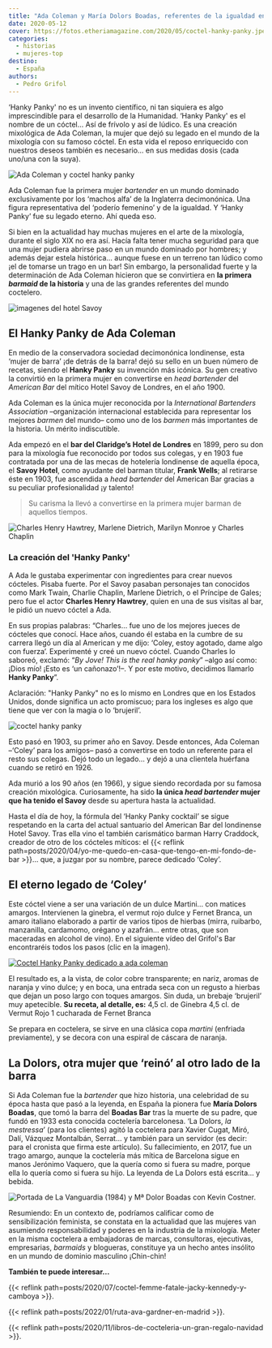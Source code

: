 ```yaml
---
title: "Ada Coleman y María Dolors Boadas, referentes de la igualdad en la mixología"
date: 2020-05-12
cover: https://fotos.etheriamagazine.com/2020/05/coctel-hanky-panky.jpeg
categories: 
  - historias
  - mujeres-top
destino: 
  - España
authors: 
  - Pedro Grifol
---
```


‘Hanky Panky' no es un invento científico, ni tan siquiera es algo imprescindible para 
el desarrollo de la Humanidad. ‘Hanky Panky' es el nombre de un cóctel… Así de frívolo y 
así de lúdico. Es una creación mixológica de Ada Coleman, la mujer que dejó su legado en 
el mundo de la mixología con su famoso cóctel. En esta vida el reposo enriquecido con 
nuestros deseos también es necesario… en sus medidas dosis (cada uno/una con la suya). 

![Ada Coleman y coctel hanky panky](https://fotos.etheriamagazine.com/2020/05/coctel-hanky-panky.jpeg "Ada Coleman y su cóctel Hanky Panky. © Pedro Grifol")

Ada Coleman fue la primera mujer _bartender_ en un mundo dominado exclusivamente por los 
‘machos alfa’ de la Inglaterra decimonónica. Una figura representativa del ‘poderío 
femenino’ y de la igualdad. Y ‘Hanky Panky’ fue su legado eterno. Ahí queda eso. 

Si bien en la actualidad hay muchas mujeres en el arte de la mixología, durante el siglo 
XIX no era así. Hacía falta tener mucha seguridad para que una mujer pudiera abrirse 
paso en un mundo dominado por hombres; y además dejar estela histórica… aunque fuese en 
un terreno tan lúdico como ¡el de tomarse un trago en un bar! Sin embargo, la 
personalidad fuerte y la determinación de Ada Coleman hicieron que se convirtiera en 
**la primera _barmaid_ de la historia** y una de las grandes referentes del mundo 
coctelero. 

![imagenes del hotel Savoy](https://fotos.etheriamagazine.com/2020/04/Hotel-Savoy-Londres.jpg "© Imágenes del archivo del hotel Savoy.")

## El Hanky Panky de Ada Coleman

En medio de la conservadora sociedad decimonónica londinense, esta ‘mujer de barra’ ¡de 
detrás de la barra! dejó su sello en un buen número de recetas, siendo el **Hanky 
Panky** su invención más icónica. Su gen creativo la convirtió en la primera mujer en 
convertirse en _head bartender_ del _American Bar_ del mítico Hotel Savoy de Londres, en 
el año 1900. 

Ada Coleman es la única mujer reconocida por la _International Bartenders Association_ 
–organización internacional establecida para representar los mejores _barmen_ del mundo– 
como uno de los _barmen_ más importantes de la historia. Un mérito indiscutible. 

Ada empezó en el **bar del Claridge’s Hotel de Londres** en 1899, pero su don para la 
mixología fue reconocido por todos sus colegas, y en 1903 fue contratada por una de las 
mecas de hotelería londinense de aquella época, el **Savoy Hotel**, como ayudante del 
barman titular, **Frank Wells**; al retirarse éste en 1903, fue ascendida a _head 
bartender_ del American Bar gracias a su peculiar profesionalidad ¡y talento! 

> Su carisma la llevó a convertirse en la primera mujer barman de aquellos tiempos. 

![Charles Henry Hawtrey, Marlene Dietrich, Marilyn Monroe y Charles Chaplin](https://fotos.etheriamagazine.com/2020/04/clientes-hotel-savoy-ada-coleman.jpg "Charles Henry Hawtrey, Marlene Dietrich, Marilyn Monroe y Charles Chaplin. © CC")

### La creación del 'Hanky Panky'

A Ada le gustaba experimentar con ingredientes para crear nuevos cócteles. Pisaba 
fuerte. Por el Savoy pasaban personajes tan conocidos como Mark Twain, Charlie Chaplin, 
Marlene Dietrich, o el Príncipe de Gales; pero fue el actor **Charles Henry Hawtrey**, 
quien en una de sus visitas al bar, le pidió un nuevo cóctel a Ada. 

En sus propias palabras: “Charles… fue uno de los mejores jueces de cócteles que conocí. 
Hace años, cuando él estaba en la cumbre de su carrera llegó un día al American y me 
dijo: ‘Coley, estoy agotado, dame algo con fuerza’. Experimenté y creé un nuevo cóctel. 
Cuando Charles lo saboreó, exclamó: “_By Jove! This is the real hanky panky_” –algo así 
como: ¡Dios mío! ¡Esto es ‘un cañonazo’!–. Y por este motivo, decidimos llamarlo **Hanky 
Panky**”. 

Aclaración: "Hanky ​​Panky" no es lo mismo en Londres que en los Estados Unidos, donde 
significa un acto promiscuo; para los ingleses es algo que tiene que ver con la magia o 
lo ‘brujeril’. 

![coctel hanky panky](https://fotos.etheriamagazine.com/2020/05/coctel-ada-coleman.jpeg "Cóctel Hanky Panky. © Pedro Grifol")

Esto pasó en 1903, su primer año en Savoy. Desde entonces, Ada Coleman –‘Coley’ para los 
amigos– pasó a convertirse en todo un referente para el resto sus colegas. Dejó todo un 
legado… y dejó a una clientela huérfana cuando se retiró en 1926. 

Ada murió a los 90 años (en 1966), y sigue siendo recordada por su famosa creación 
mixológica. Curiosamente, ha sido **la única _head bartender_ mujer que ha tenido el 
Savoy** desde su apertura hasta la actualidad. 

Hasta el día de hoy, la fórmula del ‘Hanky Panky cocktail’ se sigue respetando en la 
carta del actual santuario del American Bar del londinense Hotel Savoy. Tras ella vino 
el también carismático barman Harry Craddock, creador de otro de los cócteles míticos: 
el {{< reflink path=posts/2020/04/yo-me-quedo-en-casa-que-tengo-en-mi-fondo-de-bar >}}… 
que, a juzgar por su nombre, parece dedicado ‘Coley’. 

## El eterno legado de ‘Coley’

Este cóctel viene a ser una variación de un dulce Martini… con matices amargos. 
Intervienen la ginebra, el vermut rojo dulce y Fernet Branca, un amaro italiano 
elaborado a partir de varios tipos de hierbas (mirra, ruibarbo, manzanilla, cardamomo, 
orégano y azafrán… entre otras, que son maceradas en alcohol de vino). En el siguiente 
vídeo del Grifol's Bar encontraréis todos los pasos (clic en la imagen). 

[![Coctel Hanky Panky dedicado a ada coleman](https://fotos.etheriamagazine.com/2020/05/coctel-ada-coleman.jpg "Cóctel Hanky Panky.")](https://www.youtube.com/watch?v=o5Pzid9tT4Q&t=4s)

El resultado es, a la vista, de color cobre transparente; en nariz, aromas de naranja y 
vino dulce; y en boca, una entrada seca con un regusto a hierbas que dejan un poso largo 
con toques amargos. Sin duda, un brebaje ‘brujeril’ muy apetecible. **Su receta, al 
detalle, es:** 4,5 cl. de Ginebra 4,5 cl. de Vermut Rojo 1 cucharada de Fernet Branca 

Se prepara en coctelera, se sirve en una clásica copa _martini_ (enfriada previamente), 
y se decora con una espiral de cáscara de naranja. 

## La Dolors, otra mujer que ‘reinó’ al otro lado de la barra

Si Ada Coleman fue la _bartender_ que hizo historia, una celebridad de su época hasta 
que pasó a la leyenda, en España la pionera fue **María Dolors Boadas**, que tomó la 
barra del **Boadas Bar** tras la muerte de su padre, que fundó en 1933 esta conocida 
coctelería barcelonesa. ‘La Dolors, _la mestressa_’ (para los clientes) agitó la 
coctelera para Xavier Cugat, Miró, Dalí, Vázquez Montalbán, Serrat… y también para un 
servidor (es decir: para el cronista que firma este artículo). Su fallecimiento, en 
2017, fue un trago amargo, aunque la coctelería más mítica de Barcelona sigue en manos 
Jerónimo Vaquero, que la quería como si fuera su madre, porque ella lo quería como si 
fuera su hijo. La leyenda de La Dolors está escrita… y bebida. 

![Portada de La Vanguardia (1984) y Mª Dolor Boadas con Kevin Costner.](https://fotos.etheriamagazine.com/2020/04/dolors-boadas-cocteleria-mujer.jpg "Portada de La Vanguardia (1984) y Mª Dolor Boadas con Kevin Costner. © Boadas")

Resumiendo: En un contexto de, podríamos calificar como de sensibilización feminista, se 
constata en la actualidad que las mujeres van asumiendo responsabilidad y poderes en la 
industria de la mixología. Meter en la misma coctelera a embajadoras de marcas, 
consultoras, ejecutivas, empresarias, _barmaids_ y blogueras, constituye ya un hecho 
antes insólito en un mundo de dominio masculino ¡Chin-chin! 

**También te puede interesar...** 

{{< reflink path=posts/2020/07/coctel-femme-fatale-jacky-kennedy-y-camboya >}}. 

{{< reflink path=posts/2022/01/ruta-ava-gardner-en-madrid >}}. 

{{< reflink path=posts/2020/11/libros-de-cocteleria-un-gran-regalo-navidad >}}.
